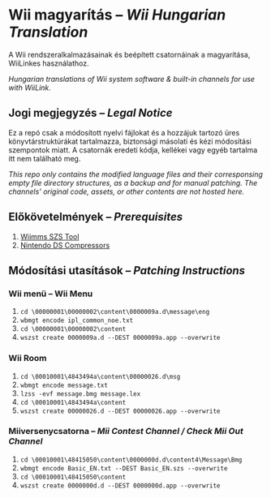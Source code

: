 # Wii magyarítás – _Wii Hungarian Translation_
A Wii rendszeralkalmazásainak és beépített csatornáinak a magyarítása, WiiLinkes használathoz.

_Hungarian translations of Wii system software &amp; built-in channels for use with WiiLink._

## Jogi megjegyzés – _Legal Notice_
Ez a repó csak a módosított nyelvi fájlokat és a hozzájuk tartozó üres könyvtárstruktúrákat tartalmazza, biztonsági másolati és kézi módosítási szempontok miatt. A csatornák eredeti kódja, kellékei vagy egyéb tartalma itt nem található meg.

_This repo only contains the modified language files and their corresponsing empty file directory structures, as a backup and for manual patching. The channels' original code, assets, or other contents are not hosted here._

## Előkövetelmények – _Prerequisites_
1. [Wiimms SZS Tool](https://szs.wiimm.de/wszst/)
2. [Nintendo DS Compressors](https://github.com/PeterLemon/Nintendo_DS_Compressors)

## Módosítási utasítások – _Patching Instructions_
### Wii menü – Wii Menu
1. `cd \00000001\00000002\content\0000009a.d\message\eng`
2. `wbmgt encode ipl_common_noe.txt`
3. `cd \00000001\00000002\content`
4. `wszst create 0000009a.d --DEST 0000009a.app --overwrite`

### Wii Room
1. `cd \00010001\4843494a\content\00000026.d\msg`
2. `wbmgt encode message.txt`
3. `lzss -evf message.bmg message.lex`
4. `cd \00010001\4843494a\content`
5. `wszst create 00000026.d --DEST 00000026.app --overwrite`

### Miiversenycsatorna – _Mii Contest Channel / Check Mii Out Channel_
1. `cd \00010001\48415050\content\0000000d.d\content4\Message\Bmg`
2. `wbmgt encode Basic_EN.txt --DEST Basic_EN.szs --overwrite`
4. `cd \00010001\48415050\content`
5. `wszst create 0000000d.d --DEST 0000000d.app --overwrite`
